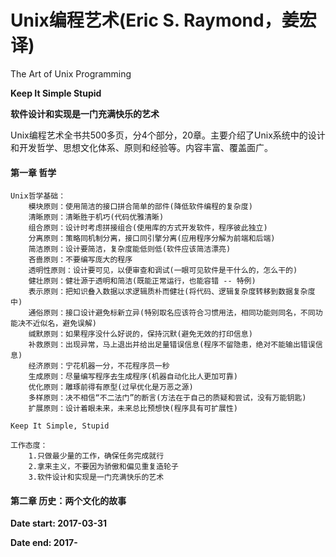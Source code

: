 # Unix编程艺术(Eric S. Raymond，姜宏译)
The Art of Unix Programming

**Keep It Simple Stupid**

**软件设计和实现是一门充满快乐的艺术**

Unix编程艺术全书共500多页，分4个部分，20章。主要介绍了Unix系统中的设计和开发哲学、思想文化体系、原则和经验等。内容丰富、覆盖面广。

#### 第一章 哲学

	Unix哲学基础：
		模块原则：使用简洁的接口拼合简单的部件(降低软件编程的复杂度)
		清晰原则：清晰胜于机巧(代码优雅清晰)
		组合原则：设计时考虑拼接组合(使用库的方式开发软件，程序彼此独立)
		分离原则：策略同机制分离，接口同引擎分离(应用程序分解为前端和后端)
		简洁原则：设计要简洁，复杂度能低则低(软件应该简洁漂亮)
		吝啬原则：不要编写庞大的程序
		透明性原则：设计要可见，以便审查和调试(一眼可见软件是干什么的，怎么干的)
		健壮原则：健壮源于透明和简洁(既能正常运行，也能容错 -- 特例)
		表示原则：把知识叠入数据以求逻辑质朴而健壮(将代码、逻辑复杂度转移到数据复杂度中)
		通俗原则：接口设计避免标新立异(特别取名应该符合习惯用法，相同功能则同名，不同功能决不近似名，避免误解)
		缄默原则：如果程序没什么好说的，保持沉默(避免无效的打印信息)
		补救原则：出现异常，马上退出并给出足量错误信息(程序不留隐患，绝对不能输出错误信息)
		经济原则：宁花机器一分，不花程序员一秒
		生成原则：尽量编写程序去生成程序(机器自动化比人更加可靠)
		优化原则：雕琢前得有原型(过早优化是万恶之源)
		多样原则：决不相信“不二法门”的断言(方法在于自己的质疑和尝试，没有万能钥匙)
		扩展原则：设计着眼未来，未来总比预想快(程序具有可扩展性)
		
	Keep It Simple, Stupid
		
	工作态度：
		1.只做最少量的工作，确保任务完成就行
		2.拿来主义，不要因为骄傲和偏见重复造轮子
		3.软件设计和实现是一门充满快乐的艺术
		
#### 第二章 历史：两个文化的故事



**Date start: 2017-03-31**

**Date end: 2017-**


	